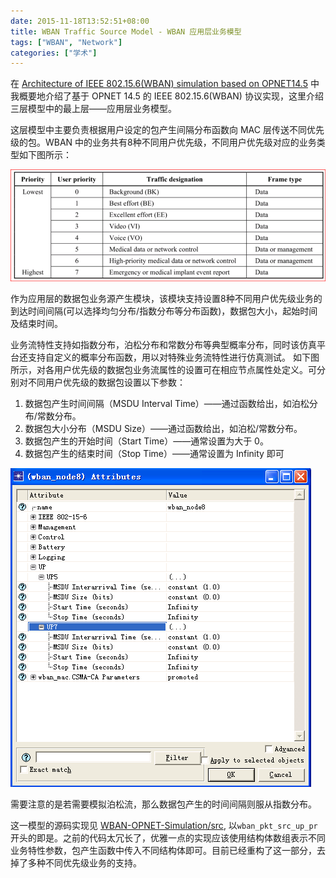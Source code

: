 ```yaml
---
date: 2015-11-18T13:52:51+08:00
title: WBAN Traffic Source Model - WBAN 应用层业务模型
tags: ["WBAN", "Network"]
categories: ["学术"]
---
```


在 [Architecture of IEEE 802.15.6(WBAN) simulation based on OPNET14.5](http://blog.yuanbin.me/posts/2014/06/architecture-of-ieee-802156-simulation-based-on-opnet145.html) 中我概要地介绍了基于 OPNET 14.5 的 IEEE 802.15.6(WBAN) 协议实现，这里介绍三层模型中的最上层——应用层业务模型。

这层模型中主要负责根据用户设定的包产生间隔分布函数向 MAC 层传送不同优先级的包。WBAN 中的业务共有8种不同用户优先级，不同用户优先级对应的业务类型如下图所示：

![WBAN-User Priority Mapping](/pictures/misc/wban_traffic_up8.png)

作为应用层的数据包业务源产生模块，该模块支持设置8种不同用户优先级业务的到达时间间隔(可以选择均匀分布/指数分布等分布函数)，数据包大小，起始时间及结束时间。

业务流特性支持如指数分布，泊松分布和常数分布等典型概率分布，同时该仿真平台还支持自定义的概率分布函数，用以对特殊业务流特性进行仿真测试。
如下图所示，对各用户优先级的数据包业务流属性的设置可在相应节点属性处定义。可分别对不同用户优先级的数据包设置以下参数：

1. 数据包产生时间间隔（MSDU Interval Time）——通过函数给出，如泊松分布/常数分布。
2. 数据包大小分布（MSDU Size）——通过函数给出，如泊松/常数分布。
3. 数据包产生的开始时间（Start Time）——通常设置为大于 0。
4. 数据包产生的结束时间（Stop Time）——通常设置为 Infinity 即可

![Traffic Attributes Setting](/pictures/misc/wban_traffic_attr_up.png)

需要注意的是若需要模拟泊松流，那么数据包产生的时间间隔则服从指数分布。

这一模型的源码实现见 [WBAN-OPNET-Simulation/src](https://github.com/billryan/WBAN-OPNET-Simulation/tree/master/src), 以`wban_pkt_src_up_pr` 开头的即是。之前的代码太冗长了，优雅一点的实现应该使用结构体数组表示不同业务特性参数，包产生函数中传入不同结构体即可。目前已经重构了这一部分，去掉了多种不同优先级业务的支持。
